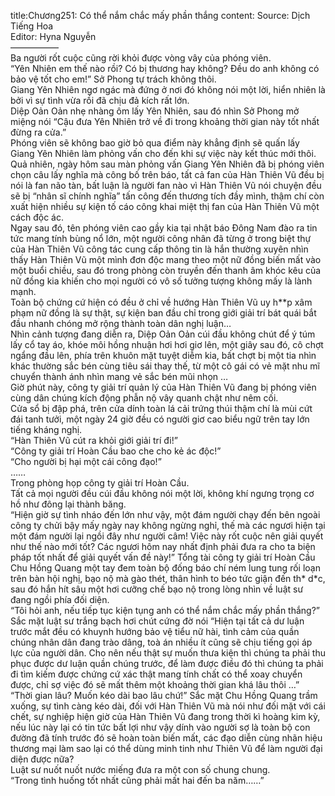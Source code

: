 title:Chương251: Có thể nắm chắc mấy phần thắng
content:
Source: Dịch Tiếng Hoa<br>Editor: Hyna Nguyễn<br>—————–<br>Ba người rốt cuộc cũng rời khỏi được vòng vây của phóng viên.<br>“Yên Nhiên em thế nào rồi? Có bị thương hay không? Đều do anh không có bảo vệ tốt cho em!” Sở Phong tự trách không thôi.<br>Giang Yên Nhiên ngơ ngác mà đứng ở nơi đó không nói một lời, hiển nhiên là bởi vì sự tình vừa rồi đã chịu đả kích rất lớn.<br>Diệp Oản Oản nhẹ nhàng ôm lấy Yên Nhiên, sau đó nhìn Sở Phong mở miệng nói “Cậu đưa Yên Nhiên trở về đi trong khoảng thời gian này tốt nhất đừng ra cửa.”<br>Phóng viên sẽ không bao giờ bỏ qua điểm này khẳng định sẽ quấn lấy Giang Yên Nhiên làm phỏng vấn cho đến khi sự việc này kết thúc mới thôi.<br>Quả nhiên, ngày hôm sau màn phỏng vấn Giang Yên Nhiên đã bị phóng viên chọn câu lấy nghĩa mà công bố trên báo, tất cả fan của Hàn Thiên Vũ đều bị nói là fan não tàn, bất luận là người fan nào vì Hàn Thiên Vũ nói chuyện đều sẽ bị “nhân sĩ chính nghĩa” tấn công đến thương tích đầy mình, thậm chí còn xuất hiện nhiều sự kiện tố cáo công khai miệt thị fan của Hàn Thiên Vũ một cách độc ác.<br>Ngay sau đó, tên phóng viên cao gầy kia tại nhật báo Đông Nam đào ra tin tức mang tính bùng nổ lớn, một người công nhân đã từng ở trong biệt thự của Hàn Thiên Vũ công tác cung cấp thông tin là hắn thường xuyên nhìn thấy Hàn Thiên Vũ một mình đơn độc mang theo một nữ đồng biến mất vào một buổi chiều, sau đó trong phòng còn truyền đến thanh âm khóc kêu của nữ đồng kia khiến cho mọi người có vô số tưởng tượng không mấy là lành mạnh.<br>Toàn bộ chứng cứ hiện có đều ở chỉ về hướng Hàn Thiên Vũ uy h**p xâm phạm nữ đồng là sự thật, sự kiện ban đầu chỉ trong giới giải trí bát quái bắt đầu nhanh chóng mở rộng thành toàn dân nghị luận…<br>Nhìn cảnh tượng đang diễn ra, Diệp Oản Oản cúi đầu không chút để ý túm lấy cổ tay áo, khóe môi hồng nhuận hơi hơi giơ lên, một giây sau đó, cô chợt ngẩng đầu lên, phía trên khuôn mặt tuyệt diễm kia, bất chợt bị một tia nhìn khác thường sắc bén cùng tiêu sái thay thế, từ một cô gái có vẻ mặt nhu mĩ chuyển thành ánh nhìn mang vẻ sắc bén mũi nhọn …<br>Giờ phút này, công ty giải trí quản lý của Hàn Thiên Vũ đang bị phóng viên cùng dân chúng kích động phẫn nộ vây quanh chật như nêm cối.<br>Cửa sổ bị đập phá, trên cửa dính toàn lá cải trứng thúi thậm chí là mùi cứt đái tanh tưởi, một ngày 24 giờ đều có người giơ cao biểu ngữ trên tay lớn tiếng kháng nghị.<br>“Hàn Thiên Vũ cút ra khỏi giới giải trí đi!”<br>“Công ty giải trí Hoàn Cầu bao che cho kẻ ác độc!”<br>“Cho người bị hại một cái công đạo!”<br>……<br>Trong phòng họp công ty giải trí Hoàn Cầu.<br>Tất cả mọi người đều cúi đầu không nói một lời, không khí ngưng trọng cơ hồ như đông lại thành băng.<br>“Hiện giờ sự tình nháo đến lớn như vậy, một đám người chạy đến bên ngoài công ty chửi bậy mấy ngày nay không ngừng nghỉ, thế mà các ngươi hiện tại một đám người lại ngồi đây như người câm! Việc này rốt cuộc nên giải quyết như thế nào mới tốt? Các ngươi hôm nay nhất định phải đưa ra cho ta biện pháp tốt nhất để giải quyết vấn đề này!” Tổng tài công ty giải trí Hoàn Cầu Chu Hồng Quang một tay đem toàn bộ đống báo chí ném lung tung rối loạn trên bàn hội nghị, bạo nộ mà gào thét, thân hình to béo tức giận đến th* d*c, sau đó hắn hít sâu một hơi cưỡng chế bạo nộ trong lòng nhìn về luật sư đang ngồi phía đối diện.<br>“Tôi hỏi anh, nếu tiếp tục kiện tụng anh có thể nắm chắc mấy phần thắng?”<br>Sắc mặt luật sư trắng bạch hơi chút cứng đờ nói “Hiện tại tất cả dư luận trước mắt đều có khuynh hướng bảo vệ tiểu nữ hài, tình cảm của quần chúng nhân dân đang trào dâng, toà án nhiều ít cũng sẽ chịu tiếng gọi áp lực của người dân. Cho nên nếu thật sự muốn thưa kiện thì chúng ta phải thu phục được dư luận quần chúng trước, để làm được điều đó thì chúng ta phải đi tìm kiếm được chứng cứ xác thật mang tính chất có thể xoay chuyển được, chỉ sợ việc đó sẽ mất thêm một khoảng thời gian khá lâu thôi …”<br>“Thời gian lâu? Muốn kéo dài bao lâu chứ!” Sắc mặt Chu Hồng Quang trầm xuống, sự tình càng kéo dài, đối với Hàn Thiên Vũ mà nói như đối mặt với cái chết, sự nghiệp hiện giờ của Hàn Thiên Vũ đang trong thời kì hoàng kim kỳ, nếu lúc này lại có tin tức bất lợi như vậy dính vào người sợ là toàn bộ con đường đã tính trước đó sẽ hoàn toàn biến mất, các đạo diễn cùng nhãn hiệu thương mại làm sao lại có thể dùng minh tinh như Thiên Vũ để làm người đại diện được nữa?<br>Luật sư nuốt nuốt nước miếng đưa ra một con số chung chung.<br>“Trong tình huống tốt nhất cũng phải mất hai đến ba năm……”
